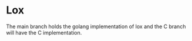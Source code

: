 # Lox
The main branch holds the golang implementation of lox and the C branch will have the C implementation.
